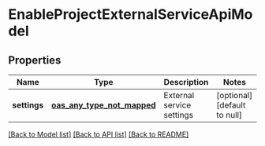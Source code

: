 # EnableProjectExternalServiceApiModel
## Properties

| Name | Type | Description | Notes |
|------------ | ------------- | ------------- | -------------|
| **settings** | [**oas_any_type_not_mapped**](.md) | External service settings | [optional] [default to null] |

[[Back to Model list]](../README.md#documentation-for-models) [[Back to API list]](../README.md#documentation-for-api-endpoints) [[Back to README]](../README.md)

